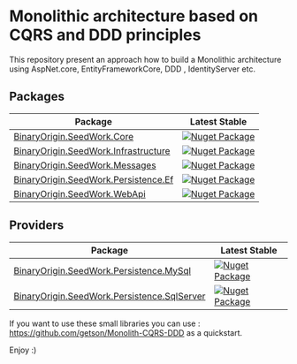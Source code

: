 # Monolithic architecture based on CQRS and DDD principles 
This repository present an approach how to build a Monolithic architecture using AspNet.core, EntityFrameworkCore, DDD , IdentityServer etc.

## Packages
| Package | Latest Stable |
| --- | --- |
| [BinaryOrigin.SeedWork.Core](https://www.nuget.org/packages/BinaryOrigin.SeedWork.Core) | [![Nuget Package](https://img.shields.io/badge/nuget-1.1.1-blue.svg)](https://www.nuget.org/packages/BinaryOrigin.SeedWork.Core) |
| [BinaryOrigin.SeedWork.Infrastructure](https://www.nuget.org/packages/BinaryOrigin.SeedWork.Infrastructure) | [![Nuget Package](https://img.shields.io/badge/nuget-1.1.0-blue.svg)](https://www.nuget.org/packages/BinaryOrigin.SeedWork.Infrastructure) |
| [BinaryOrigin.SeedWork.Messages](https://www.nuget.org/packages/BinaryOrigin.SeedWork.Messages) | [![Nuget Package](https://img.shields.io/badge/nuget-1.1.0-blue.svg)](https://www.nuget.org/packages/BinaryOrigin.SeedWork.Messages) |
| [BinaryOrigin.SeedWork.Persistence.Ef](https://www.nuget.org/packages/BinaryOrigin.SeedWork.Persistence.Ef) | [![Nuget Package](https://img.shields.io/badge/nuget-1.1.1-blue.svg)](https://www.nuget.org/packages/BinaryOrigin.SeedWork.Persistence.Ef) |
| [BinaryOrigin.SeedWork.WebApi](https://www.nuget.org/packages/BinaryOrigin.SeedWork.WebApi) | [![Nuget Package](https://img.shields.io/badge/nuget-1.1.2-blue.svg)](https://www.nuget.org/packages/BinaryOrigin.SeedWork.WebApi) |

## Providers
| Package | Latest Stable |
| --- | --- |
| [BinaryOrigin.SeedWork.Persistence.MySql](https://www.nuget.org/packages/BinaryOrigin.SeedWork.Persistence.MySql) | [![Nuget Package](https://img.shields.io/badge/nuget-1.1.0-blue.svg)](https://www.nuget.org/packages/BinaryOrigin.SeedWork.Persistence.MySql) |
| [BinaryOrigin.SeedWork.Persistence.SqlServer](https://www.nuget.org/packages/BinaryOrigin.SeedWork.Persistence.SqlServer) | [![Nuget Package](https://img.shields.io/badge/nuget-1.1.2-blue.svg)](https://www.nuget.org/packages/BinaryOrigin.SeedWork.Persistence.SqlServer) |

If you want to use these small libraries you can use : https://github.com/getson/Monolith-CQRS-DDD as a quickstart.

Enjoy :)
